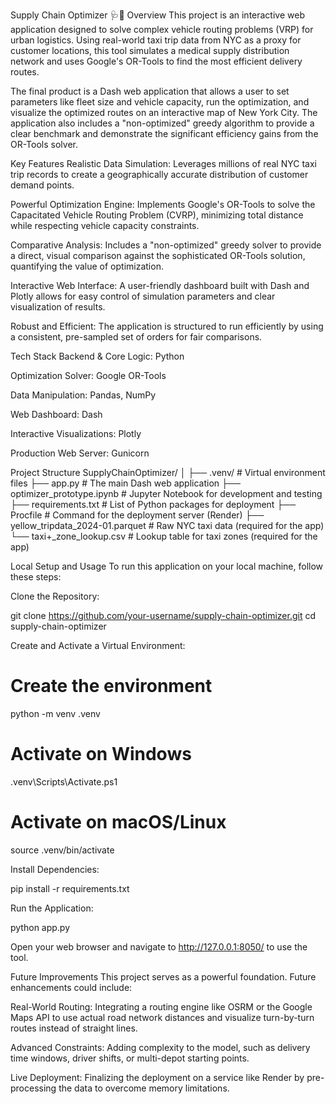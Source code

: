 Supply Chain Optimizer 🩺🚚
Overview
This project is an interactive web application designed to solve complex vehicle routing problems (VRP) for urban logistics. Using real-world taxi trip data from NYC as a proxy for customer locations, this tool simulates a medical supply distribution network and uses Google's OR-Tools to find the most efficient delivery routes.

The final product is a Dash web application that allows a user to set parameters like fleet size and vehicle capacity, run the optimization, and visualize the optimized routes on an interactive map of New York City. The application also includes a "non-optimized" greedy algorithm to provide a clear benchmark and demonstrate the significant efficiency gains from the OR-Tools solver.

Key Features
Realistic Data Simulation: Leverages millions of real NYC taxi trip records to create a geographically accurate distribution of customer demand points.

Powerful Optimization Engine: Implements Google's OR-Tools to solve the Capacitated Vehicle Routing Problem (CVRP), minimizing total distance while respecting vehicle capacity constraints.

Comparative Analysis: Includes a "non-optimized" greedy solver to provide a direct, visual comparison against the sophisticated OR-Tools solution, quantifying the value of optimization.

Interactive Web Interface: A user-friendly dashboard built with Dash and Plotly allows for easy control of simulation parameters and clear visualization of results.

Robust and Efficient: The application is structured to run efficiently by using a consistent, pre-sampled set of orders for fair comparisons.

Tech Stack
Backend & Core Logic: Python

Optimization Solver: Google OR-Tools

Data Manipulation: Pandas, NumPy

Web Dashboard: Dash

Interactive Visualizations: Plotly

Production Web Server: Gunicorn

Project Structure
SupplyChainOptimizer/
│
├── .venv/                      # Virtual environment files
├── app.py                      # The main Dash web application
├── optimizer_prototype.ipynb   # Jupyter Notebook for development and testing
├── requirements.txt            # List of Python packages for deployment
├── Procfile                    # Command for the deployment server (Render)
├── yellow_tripdata_2024-01.parquet # Raw NYC taxi data (required for the app)
└── taxi+_zone_lookup.csv           # Lookup table for taxi zones (required for the app)

Local Setup and Usage
To run this application on your local machine, follow these steps:

Clone the Repository:

git clone https://github.com/your-username/supply-chain-optimizer.git
cd supply-chain-optimizer

Create and Activate a Virtual Environment:

# Create the environment
python -m venv .venv

# Activate on Windows
.venv\Scripts\Activate.ps1

# Activate on macOS/Linux
source .venv/bin/activate

Install Dependencies:

pip install -r requirements.txt

Run the Application:

python app.py

Open your web browser and navigate to http://127.0.0.1:8050/ to use the tool.

Future Improvements
This project serves as a powerful foundation. Future enhancements could include:

Real-World Routing: Integrating a routing engine like OSRM or the Google Maps API to use actual road network distances and visualize turn-by-turn routes instead of straight lines.

Advanced Constraints: Adding complexity to the model, such as delivery time windows, driver shifts, or multi-depot starting points.

Live Deployment: Finalizing the deployment on a service like Render by pre-processing the data to overcome memory limitations.
